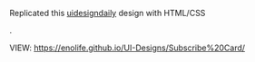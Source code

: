 Replicated this [uidesigndaily](https://uidesigndaily.com/posts/sketch-subscribe-card-sign-up-day-1100) design with HTML/CSS



.



VIEW: https://enolife.github.io/UI-Designs/Subscribe%20Card/
